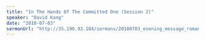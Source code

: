 ```yaml
---
title: "In The Hands Of The Committed One (Session 2)"
speaker: "David Kang"
date: "2010-07-03"
sermonUrl: "http://35.190.93.184/sermons/20100703_evening_message_romans_8_28.mp3"
---
```

